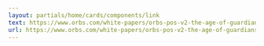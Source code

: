 ```yaml
---
layout: partials/home/cards/components/link
text: https://www.orbs.com/white-papers/orbs-pos-v2-the-age-of-guardians/
url: https://www.orbs.com/white-papers/orbs-pos-v2-the-age-of-guardians/
---
```

